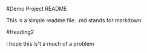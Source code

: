 #Demo Project README

This is a simple readme file.
.md stands for markdown

#Heading2

i hope this is't a much of a problem

